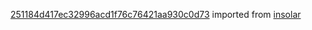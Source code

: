 [251184d417ec32996acd1f76c76421aa930c0d73](https://github.com/insolar/insolar/commit/251184d417ec32996acd1f76c76421aa930c0d73) imported from [insolar](https://github.com/insolar/insolar)
